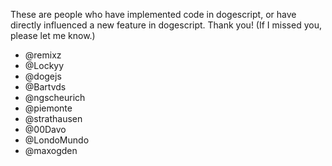 These are people who have implemented code in dogescript, or have directly influenced a new feature in dogescript. Thank you! (If I missed you, please let me know.)

* @remixz
* @Lockyy
* @dogejs
* @Bartvds
* @ngscheurich
* @piemonte
* @strathausen
* @00Davo
* @LondoMundo 
* @maxogden